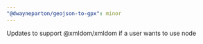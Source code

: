 ```yaml
---
"@dwayneparton/geojson-to-gpx": minor
---
```


Updates to support @xmldom/xmldom if a user wants to use node
